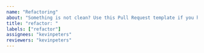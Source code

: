 ```yaml
---
name: "Refactoring"
about: "Something is not clean? Use this Pull Request template if you have refactored something."
title: "refactor: "
labels: ["refactor"]
assignees: "kevinpeters"
reviewers: "kevinpeters"
---
```

